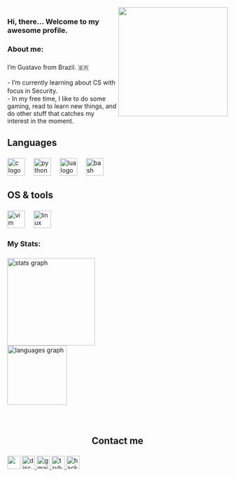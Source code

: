 [//]: # (Under construction...)

<img align="right" height="250" src="https://media.tenor.com/-NkQYOJCM_AAAAAi/luckystar-dance-konata-izumi.gif"  />

###

<h3 align="left">Hi, there... Welcome to my awesome profile.</h3>

###

<h3 align="left">About me:</h3>

###

<p align="left">I’m Gustavo from Brazil. 🇧🇷<br><br>- I’m currently learning about CS with focus in Security. ㅤㅤㅤ<br>- In my free time, I like to do some gaming, read to learn new things, and do other stuff that catches my interest in the moment.</p>

###

<h2 align="left">Languages</h2>

###

<div align="left">
  <img src="https://cdn.jsdelivr.net/gh/devicons/devicon/icons/c/c-original.svg" height="40" alt="c logo"  />
  <img width="12" />
  <img src="https://cdn.jsdelivr.net/gh/devicons/devicon/icons/python/python-original.svg" height="40" alt="python logo"  />
  <img width="12" />
  <img src="https://cdn.jsdelivr.net/gh/devicons/devicon/icons/lua/lua-original.svg" height="40" alt="lua logo"  />
  <img width="12" />
  <img src="https://cdn.jsdelivr.net/gh/devicons/devicon/icons/bash/bash-original.svg" height="40" alt="bash logo"  />
</div>

###

<h2 align="left">OS & tools</h2>

###

<div align="left">
  <img src="https://cdn.jsdelivr.net/gh/devicons/devicon/icons/vim/vim-original.svg" height="40" alt="vim logo"  />
  <img width="12" />
  <img src="https://cdn.jsdelivr.net/gh/devicons/devicon/icons/linux/linux-original.svg" height="40" alt="linux logo"  />
</div>

###

<h3 align="left">My Stats:</h3>

###

<div align="left">
  <img src="https://github-readme-stats.vercel.app/api?username=SoloSnowflake&hide_title=false&hide_rank=false&show_icons=true&include_all_commits=true&count_private=true&disable_animations=false&theme=merko&locale=en&hide_border=false&order=1" height="200" alt="stats graph" /> <br>
  <img src="https://github-readme-stats.vercel.app/api/top-langs?username=SoloSnowflake&locale=en&hide_title=false&layout=compact&card_width=320&langs_count=5&theme=merko&hide_border=false&order=2" height="136" alt="languages graph"  />
</div>

###

<br clear="both">

<h2 align="center">Contact me</h2>

###

<img align="left" height="30" width="30" src="https://media.tenor.com/DBaV_cCwFUgAAAAi/happy-star.gif"  />

###

<div align="left">
  <a href="discordapp.com/users/544276723621953634" target="_blank">
    <img src="https://img.shields.io/static/v1?message=Discord&logo=discord&label=&color=7289DA&logoColor=white&labelColor=&style=plastic" height="30" alt="discord logo"  />
  </a>
  <a href="mailto:gustavocarvalhogomide@gmail.com" target="_blank">
    <img src="https://img.shields.io/static/v1?message=Gmail&logo=gmail&label=&color=D14836&logoColor=white&labelColor=&style=plastic" height="30" alt="gmail logo"  />
  </a>
  <a href="https://tryhackme.com/r/p/1L4ck5unl1ght" target="_blank">
    <img src="https://img.shields.io/static/v1?message=TryHackMe&logo=tryhackme&label=&color=88cc14&logoColor=white&labelColor=&style=plastic" height="30" alt="tryhackme logo"  />
  </a>
  <a href="https://www.hackerrank.com/profile/gustavogomides09" target="_blank">
    <img src="https://img.shields.io/static/v1?message=HackerRank&logo=hackerrank&label=&color=2EC866&logoColor=white&labelColor=&style=plastic" height="30" alt="hackerrank logo"  />
  </a>
</div>

###
